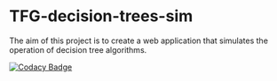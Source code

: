 # TFG-decision-trees-sim

The aim of this project is to create a web application that simulates the operation of decision tree algorithms.

[![Codacy Badge](https://app.codacy.com/project/badge/Grade/234bca90bdef4255bf2e56629d640978)](https://app.codacy.com/gh/danieldf01/TFG-decision-trees-sim/dashboard?utm_source=gh&utm_medium=referral&utm_content=&utm_campaign=Badge_grade)
